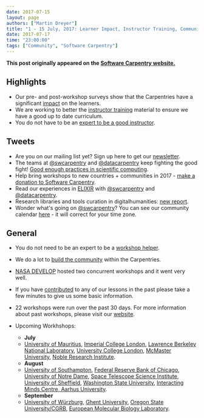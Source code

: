```yaml
---
date: 2017-07-15
layout: page
authors: ["Martin Dreyer"]
title: "1 - 15 July, 2017: Learner Impact, Instructor Training, Community Building, Author Information."
date: 2017-07-17
time: "23:00:00"
tags: ["Community", "Software Carpentry"]
---
```


<p><b>This post originally appeared on the <a href="https://software-carpentry.org/">Software Carpentry website.</a></b></p>

## Highlights
*  Our pre- and post-workshop surveys show that the Carpentries have a significant [impact]({{site.baseurl}}/blog/2017/07/assess_report.html) on the learners.
*  We are working to better the [instructor training]({{site.baseurl}}/blog/2017/07/instructor-training-bonanza.html) material to ensure we have a good up to date curriculum.
*  You do not have to be an [expert to be a good instructor]({{site.baseurl}}/blog/2017/07/potsdam.html).

## Tweets
* Are you on our mailing list yet? Sign up here to get our [newsletter](https://software-carpentry.org/join/).
* The teams at [@swcarpentry](https://twitter.com/swcarpentry) and [@datacarpentry](https://twitter.com/datacarpentry) keep fighting the good fight! [Good enough practices in scientific computing](http://journals.plos.org/ploscompbiol/article?id=10.1371/journal.pcbi.1005510).
* Help bring workshops to new countries + communities in 2017 - [make a donation to Software Carpentry](https://www.flipcause.com/secure/donate/MjI2Mg==).
* Read our experiences in [ELIXIR](https://f1000research.com/articles/6-1040/v1) with [@swcarpentry](https://twitter.com/swcarpentry) and [@datacarpentry](https://twitter.com/datacarpentry).
* Research libraries and tools curation in digitalhumanities: [new report](http://www.rluk.ac.uk/news/rluk-report-the-role-of-research-libraries-in-the-creation-archiving-curation-and-preservation-of-tools-for-the-digital-humanities/). 
* Wonder what's going on [@swcarpentry](https://twitter.com/swcarpentry)? You can see our community calendar [here](https://software-carpentry.org/join/) - it will correct for your time zone.

## General
*  You do not need to be an expert to be a [workshop helper]({{site.baseurl}}/blog/2017/07/helper.html).
*  We do a lot to [build the community]({{site.baseurl}}/blog/2017/07/our-channels.html) within the Carpentries.
* [NASA DEVELOP]({{site.baseurl}}/blog/2017/07/NASA-2.html) hosted two concurrent workshops and it went very well. 
* If you have [contributed]({{site.baseurl}}/blog/2017/07/contributors.html) to any of our lessons in the past please take a few minutes to give us some basic information.


* 22 workshops were run over the past 30 days. For more information about past workshops, please visit our [website]({{site.baseurl}}/workshops/past/). 
* Upcoming Workhshops:
  * **July**
  *  [University of Mauritius](https://chpc-carpentry.github.io/2017-07-19-Mauritius/), [Imperial College London](https://mkuzak.github.io/2017-07-19-imperial/), [Lawrence Berkeley National Laboratory](https://antoniagogoglou.github.io/2017-07-20-lbnl/), [University College London](http://rits.github-pages.ucl.ac.uk/2017-07-25-UCL_software_carpentry/), [McMaster University](https://jcszamosi.github.io/2017-07-27-McMaster/), [Noble Research Institute](https://jhadwinosu.github.io/2017-07-31-noble-research/).
  * **August**
  * [University of Southampton](https://southampton-rsg.github.io/2017-08-01-southampton-swc/), [Federal Reserve Bank of Chicago](http://sarahlrstevens.info/2017-08-02-chicago-frb/), [University of Notre Dame](https://rrlove.github.io/2017-08-07-notredame/), [Space Telescope Science Institute](https://bpteague.github.io/2017-08-08-stsci/), [University of Sheffield](http://rse.shef.ac.uk/2017-08-16-sheffield/), [Washington State University](https://stephlabou.github.io/2017-08-16-wsu/), [Interacting Minds Centre, Aarhus University](https://danm0nster.github.io/2017-08-21-aarhus/). 
  * **September**
  * [University of Würzburg](https://swcarpentry-wuerzburg.github.io/2017-09-04-wuerzburg/), [Ghent University](https://marschmi.github.io/2017-09-14-gent-cmet/), [Oregon State University/CGRB](https://oneilsh.github.io/2017-09-14-osucgrb/), [European Molecular Biology Laboratory](https://tobyhodges.github.io/2017-10-17-heidelberg/).

